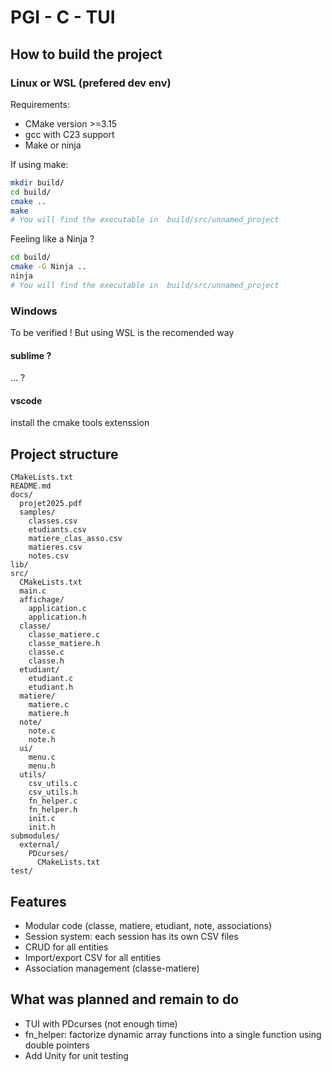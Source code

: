 # PGI - C - TUI

## How to build the project

### Linux or WSL (prefered dev env)

Requirements:

- CMake version >=3.15
- gcc with C23 support
- Make or ninja

If using make:

```bash
mkdir build/
cd build/
cmake ..
make
# You will find the executable in  build/src/unnamed_project
```

Feeling like a Ninja ?

```bash
cd build/
cmake -G Ninja ..
ninja
# You will find the executable in  build/src/unnamed_project
```

### Windows

To be verified !
But using WSL is the recomended way

#### sublime ?

... ?

#### vscode

install the cmake tools extenssion

## Project structure

```
CMakeLists.txt
README.md
docs/
  projet2025.pdf
  samples/
    classes.csv
    etudiants.csv
    matiere_clas_asso.csv
    matieres.csv
    notes.csv
lib/
src/
  CMakeLists.txt
  main.c
  affichage/
    application.c
    application.h
  classe/
    classe_matiere.c
    classe_matiere.h
    classe.c
    classe.h
  etudiant/
    etudiant.c
    etudiant.h
  matiere/
    matiere.c
    matiere.h
  note/
    note.c
    note.h
  ui/
    menu.c
    menu.h
  utils/
    csv_utils.c
    csv_utils.h
    fn_helper.c
    fn_helper.h
    init.c
    init.h
submodules/
  external/
    PDcurses/
      CMakeLists.txt
test/
```

## Features

- Modular code (classe, matiere, etudiant, note, associations)
- Session system: each session has its own CSV files
- CRUD for all entities
- Import/export CSV for all entities
- Association management (classe-matiere)

## What was planned and remain to do

- TUI with PDcurses (not enough time)
- fn_helper: factorize dynamic array functions into a single function using double pointers
- Add Unity for unit testing
